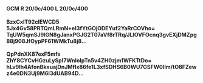 #### GCM R 20/0c/400 L 20/0c/400
**BzxCxlT92cIEWCD5**<br/>**5Jx4Gv58PRTQmLRmN+eI3fYtGOjODEYuf2YaRrCOVho=**<br/>**TqUW5qmSJ9lGN8gJanxPGJG2T07aVf8rTRq/JLIOVFOcnq3gvEXjDMZpg88j908JfOypPF61WMkTu8j8...**<br/><br/>
**QpPdnXK87exF5mfs**<br/>**ZhY8CYCvHGzuLySpI7WnIoIpTn5v4ZH0zjm1WFKTtDo=**<br/>**hLv9Ih4AfonBkxuajDnJMfIx86fe1L3xfSDHS6B0WU7GSFW0IIm/tO8FZewz4e0DN3Uj9M6l3dUAB94D...**